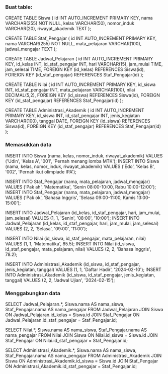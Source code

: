 ### Buat table:
CREATE TABLE Siswa (
    id INT AUTO_INCREMENT PRIMARY KEY,
    nama VARCHAR(255) NOT NULL,
    kelas VARCHAR(50),
    nomor_induk VARCHAR(20),
    riwayat_akademik TEXT
);

CREATE TABLE Staf_Pengajar (
    id INT AUTO_INCREMENT PRIMARY KEY,
    nama VARCHAR(255) NOT NULL,
    mata_pelajaran VARCHAR(100),
    jadwal_mengajar TEXT
);

CREATE TABLE Jadwal_Pelajaran (
    id INT AUTO_INCREMENT PRIMARY KEY,
    id_kelas INT,
    id_staf_pengajar INT,
    hari VARCHAR(15),
    jam_mulai TIME,
    jam_selesai TIME,
    FOREIGN KEY (id_kelas) REFERENCES Siswa(id),
    FOREIGN KEY (id_staf_pengajar) REFERENCES Staf_Pengajar(id)
);

CREATE TABLE Nilai (
    id INT AUTO_INCREMENT PRIMARY KEY,
    id_siswa INT,
    id_staf_pengajar INT,
    mata_pelajaran VARCHAR(100),
    nilai DECIMAL(5,2),
    FOREIGN KEY (id_siswa) REFERENCES Siswa(id),
    FOREIGN KEY (id_staf_pengajar) REFERENCES Staf_Pengajar(id)
);

CREATE TABLE Administrasi_Akademik (
    id INT AUTO_INCREMENT PRIMARY KEY,
    id_siswa INT,
    id_staf_pengajar INT,
    jenis_kegiatan VARCHAR(100),
    tanggal DATE,
    FOREIGN KEY (id_siswa) REFERENCES Siswa(id),
    FOREIGN KEY (id_staf_pengajar) REFERENCES Staf_Pengajar(id)
);


### Memasukkan data
INSERT INTO Siswa (nama, kelas, nomor_induk, riwayat_akademik) VALUES ('Udin', 'Kelas A', '001', 'Pernah menang lomba MTK');
INSERT INTO Siswa (nama, kelas, nomor_induk, riwayat_akademik) VALUES ('Edo', 'Kelas B', '002', 'Pernah ikut olimpiade IPA');


INSERT INTO Staf_Pengajar (nama, mata_pelajaran, jadwal_mengajar) VALUES ('Pak ah', 'Matematika', 'Senin 08:00-10:00, Rabu 10:00-12:00');
INSERT INTO Staf_Pengajar (nama, mata_pelajaran, jadwal_mengajar) VALUES ('Pak ok', 'Bahasa Inggris', 'Selasa 09:00-11:00, Kamis 13:00-15:00');


INSERT INTO Jadwal_Pelajaran (id_kelas, id_staf_pengajar, hari, jam_mulai, jam_selesai) VALUES (1, 1, 'Senin', '08:00', '10:00');
INSERT INTO Jadwal_Pelajaran (id_kelas, id_staf_pengajar, hari, jam_mulai, jam_selesai) VALUES (2, 2, 'Selasa', '09:00', '11:00');


INSERT INTO Nilai (id_siswa, id_staf_pengajar, mata_pelajaran, nilai) VALUES (1, 1, 'Matematika', 85.5);
INSERT INTO Nilai (id_siswa, id_staf_pengajar, mata_pelajaran, nilai) VALUES (2, 2, 'Bahasa Inggris', 78.2);


INSERT INTO Administrasi_Akademik (id_siswa, id_staf_pengajar, jenis_kegiatan, tanggal) VALUES (1, 1, 'Daftar Hadir', '2024-02-10');
INSERT INTO Administrasi_Akademik (id_siswa, id_staf_pengajar, jenis_kegiatan, tanggal) VALUES (2, 2, 'Jadwal Ujian', '2024-02-15');

### Menggabungkan data

SELECT Jadwal_Pelajaran.*, Siswa.nama AS nama_siswa, Staf_Pengajar.nama AS nama_pengajar
FROM Jadwal_Pelajaran
JOIN Siswa ON Jadwal_Pelajaran.id_kelas = Siswa.id
JOIN Staf_Pengajar ON Jadwal_Pelajaran.id_staf_pengajar = Staf_Pengajar.id;

SELECT Nilai.*, Siswa.nama AS nama_siswa, Staf_Pengajar.nama AS nama_pengajar
FROM Nilai
JOIN Siswa ON Nilai.id_siswa = Siswa.id
JOIN Staf_Pengajar ON Nilai.id_staf_pengajar = Staf_Pengajar.id;

SELECT Administrasi_Akademik.*, Siswa.nama AS nama_siswa, Staf_Pengajar.nama AS nama_pengajar
FROM Administrasi_Akademik
JOIN Siswa ON Administrasi_Akademik.id_siswa = Siswa.id
JOIN Staf_Pengajar ON Administrasi_Akademik.id_staf_pengajar = Staf_Pengajar.id;
